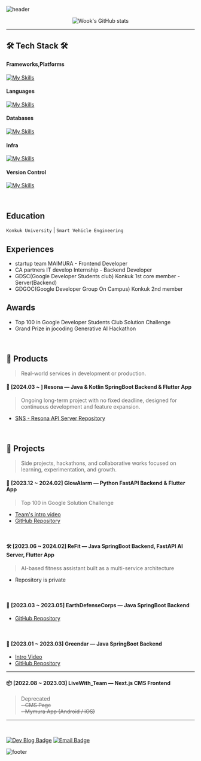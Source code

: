 ![header](https://capsule-render.vercel.app/api?type=transparent&color=gradient&height=200&section=header&text=Speculating%Wook&fontSize=50&fontColor=2E8B57)

<div>

<div align="center">

![Wook's GitHub stats](https://github-readme-stats.vercel.app/api?username=speculatingwook&show_icons=true&theme=vue-dark)

</div>



------


## 🛠 Tech Stack 🛠

#### Frameworks,Platforms
[![My Skills](https://skillicons.dev/icons?i=spring,nextjs)](https://skillicons.dev)<br>



#### Languages
[![My Skills](https://skillicons.dev/icons?i=java,javascript,python)](https://skillicons.dev)<br>


#### Databases
[![My Skills](https://skillicons.dev/icons?i=mysql,mongo)](https://skillicons.dev)<br>


#### Infra
[![My Skills](https://skillicons.dev/icons?i=aws,gcp,docker,githubactions)](https://skillicons.dev)<br>




#### Version Control
[![My Skills](https://skillicons.dev/icons?i=git,github)](https://skillicons.dev)<br>

</div>

<br/>

## Education
`Konkuk University` | `Smart Vehicle Engineering`

## Experiences
- startup team MAIMURA - Frontend Developer
- CA partners IT develop Internship - Backend Developer
- GDSC(Google Developer Students club) Konkuk 1st core member - Server(Backend)
- GDGOC(Google Developer Group On Campus) Konkuk 2nd member

## Awards
- Top 100 in Google Developer Students Club Solution Challenge
- Grand Prize in jocoding Generative AI Hackathon

<br/>

## 🧪 Products
> Real-world services in development or production.

#### 📱 [2024.03 ~ ] Resona — Java & Kotlin SpringBoot Backend & Flutter App
> Ongoing long-term project with no fixed deadline, designed for continuous development and feature expansion.
- [SNS - Resona API Server Repository](https://github.com/Team-SynApps/resona-api-server)


<br/>

## 🚀 Projects
> Side projects, hackathons, and collaborative works focused on learning, experimentation, and growth.

#### 🧠 [2023.12 ~ 2024.02] GlowAlarm — Python FastAPI Backend & Flutter App
> Top 100 in Google Solution Challenge
- [Team's intro video](https://www.youtube.com/watch?v=2ticysXQrvU)
- [GitHub Repository](https://github.com/sound-light)

<br/>

#### 🛠 [2023.06 ~ 2024.02] ReFit — Java SpringBoot Backend, FastAPI AI Server, Flutter App
> AI-based fitness assistant built as a multi-service architecture
- Repository is private

<br/>

#### 🌱 [2023.03 ~ 2023.05] EarthDefenseCorps — Java SpringBoot Backend
- [GitHub Repository](https://github.com/EarthDefenseCorps/earth-defense-corps-backend)

<br/>

#### 🌱 [2023.01 ~ 2023.03] Greendar — Java SpringBoot Backend
- [Intro Video](https://www.youtube.com/watch?v=aUiaK_zgogw)
- [GitHub Repository](https://github.com/Team-Greendar/GreendarServer)


---
#### 📦 [2022.08 ~ 2023.03] LiveWith_Team — Next.js CMS Frontend
> Deprecated  
~~- CMS Page~~  
~~- Mymura App (Android / iOS)~~

-------
<br/>

[![Dev Blog Badge](http://img.shields.io/badge/Tech%20Blog-11B48A?style=flat&logo=Vimeo&logoColor=white)](https://blog-full-of-desire-v3.vercel.app) [![Email Badge](http://img.shields.io/badge/-Gmail-orange?style=flat&logo=Gmail&logoColor=white)](mailto:bwook9908@gmail.com)

![footer](https://capsule-render.vercel.app/api?type=waving&color=2E8B57&height=200&section=footer)
</box>

